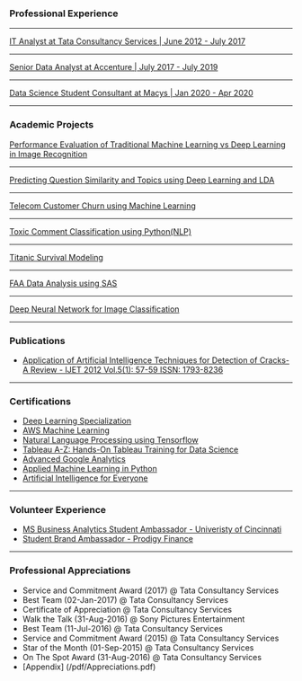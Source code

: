 

### Professional Experience 



---
[IT Analyst at Tata Consultancy Services | June 2012 - July 2017](https://www.tcs.com)

---
[Senior Data Analyst at Accenture | July 2017 - July 2019](https://www.accenture.com/us-en/services/consulting/technology-consulting)

---
[Data Science Student Consultant at Macys | Jan 2020 - Apr 2020](https://www.macys.com)

---

### Academic Projects 

[Performance Evaluation of Traditional Machine Learning vs Deep Learning in Image Recognition](https://github.com/sagar-sahoo/Traditional-ML-vs-Deep-Learning)


---
[Predicting Question Similarity and Topics using Deep Learning and LDA](https://github.com/sagar-sahoo/Question-Similarity-and-Topic-Modeling-using-Deep-Learning-and-LDA)

---
[Telecom Customer Churn using Machine Learning](https://github.com/sagar-sahoo/Telecom-Customer-Churn)



---
[Toxic Comment Classification using Python(NLP)](https://github.com/sagar-sahoo/Toxic-Comment-Classification)


---
[Titanic Survival Modeling](https://github.com/sagar-sahoo/Titanic-Survival-Modeling)


---
[FAA Data Analysis using SAS](https://github.com/sagar-sahoo/FAA-Analysis)


---
[Deep Neural Network for Image Classification](https://github.com/sagar-sahoo/Deep-Neural-Network-for-Image-Classification)


---
### Publications

- [Application of Artificial Intelligence Techniques for Detection of Cracks-A Review - IJET 2012 Vol.5(1): 57-59 ISSN: 1793-8236](http://www.ijetch.org/papers/510-M058.pdf)

---

### Certifications

- [Deep Learning Specialization](https://www.coursera.org/account/accomplishments/certificate/24N2RRVPBCUR)
- [AWS Machine Learning](https://www.coursera.org/account/accomplishments/certificate/8KX9VUXBUXBB)
- [Natural Language Processing using Tensorflow](https://www.coursera.org/account/accomplishments/certificate/3AVDX6QNJ9KL)
- [Tableau A-Z: Hands-On Tableau Training for Data Science](https://www.udemy.com/certificate/UC-TB6XLYQB/)
- [Advanced Google Analytics](https://analytics.google.com/analytics/academy/certificate/qIGtqA0gRmOy0xx9BtY2Aw)
- [Applied Machine Learning in Python](https://www.coursera.org/account/accomplishments/certificate/24N2RRVPBCUR)
- [Artificial Intelligence for Everyone](https://www.coursera.org/account/accomplishments/certificate/T8VGKJB29QKQ)

---

### Volunteer Experience

- [MS Business Analytics Student Ambassador - Univeristy of Cincinnati](https://business.uc.edu/academics/specialized-masters/business-analytics.html)
- [Student Brand Ambassador - Prodigy Finance](https://prodigyfinance.com)

---

### Professional Appreciations

- Service and Commitment Award (2017) @ Tata Consultancy Services
- Best Team (02-Jan-2017) @ Tata Consultancy Services
- Certificate of Appreciation @ Tata Consultancy Services
- Walk the Talk  (31-Aug-2016) @ Sony Pictures Entertainment
- Best Team (11-Jul-2016) @ Tata Consultancy Services
- Service and Commitment Award (2015) @ Tata Consultancy Services
- Star of the Month (01-Sep-2015) @ Tata Consultancy Services
- On The Spot Award (31-Aug-2016) @ Tata Consultancy Services
- [Appendix] (/pdf/Appreciations.pdf)



<!-- Remove above link if you don't want to attibute -->
